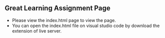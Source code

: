 
## Great Learning Assignment Page

- Please view the index.html page to view the page.
- You can open the index.html file on visual studio code by download the extension of live server.

